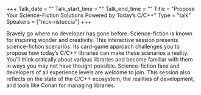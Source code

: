 +++
Talk_date = ""
Talk_start_time = ""
Talk_end_time = ""
Title = "Propose Your Science-Fiction Solutions Powered by Today’s C/C++"
Type = "talk"
Speakers = ["nick-ristuccia"]
+++

Bravely go where no developer has gone before. Science-fiction is known for inspiring wonder and creativity. This interactive session presents science-fiction scenarios. Its card-game approach challenges you to propose how today’s C/C++ libraries can make these scenarios a reality. You’ll think critically about various libraries and become familiar with them in ways you may not have thought possible. Science-fiction fans and developers of all experience levels are welcome to join. This session also reflects on the state of the C/C++ ecosystem, the realities of development, and tools like Conan for managing libraries.
